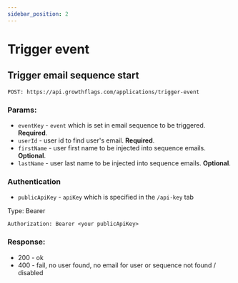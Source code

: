 ```yaml
---
sidebar_position: 2
---
```

# Trigger event

## Trigger email sequence start

`POST: https://api.growthflags.com/applications/trigger-event`

### Params:

 - `eventKey` - `event` which is set in email sequence to be triggered. **Required**.
 - `userId` - user id to find user's email. **Required**.
 - `firstName` - user first name to be injected into sequence emails. **Optional**.
 - `lastName` - user last name to be injected into sequence emails. **Optional**.

### Authentication

 - `publicApiKey` - `apiKey` which is specified in the `/api-key` tab

Type: Bearer
```
Authorization: Bearer <your publicApiKey>
```

### Response:
 - 200 - ok
 - 400 - fail, no user found, no email for user or sequence not found / disabled
